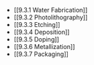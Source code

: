 

- [[9.3.1 Water Fabrication]]
- [[9.3.2 Photolithography]]
- [[9.3.3 Etching]]
- [[9.3.4 Deposition]]
- [[9.3.5 Doping]]
- [[9.3.6 Metallization]]
- [[9.3.7 Packaging]]